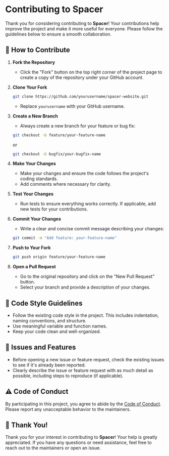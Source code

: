 
# Contributing to Spacer

Thank you for considering contributing to **Spacer**! Your contributions help improve the project and make it more useful for everyone. Please follow the guidelines below to ensure a smooth collaboration.

## 🤝 How to Contribute

1. **Fork the Repository**
   - Click the "Fork" button on the top right corner of the project page to create a copy of the repository under your GitHub account.

2. **Clone Your Fork**
   ```bash
   git clone https://github.com/yourusername/spacer-website.git
   ```
   - Replace `yourusername` with your GitHub username.

3. **Create a New Branch**
   - Always create a new branch for your feature or bug fix:
   ```bash
   git checkout -b feature/your-feature-name
   ```
   or
   ```bash
   git checkout -b bugfix/your-bugfix-name
   ```

4. **Make Your Changes**
   - Make your changes and ensure the code follows the project's coding standards.
   - Add comments where necessary for clarity.

5. **Test Your Changes**
   - Run tests to ensure everything works correctly. If applicable, add new tests for your contributions.

6. **Commit Your Changes**
   - Write a clear and concise commit message describing your changes:
   ```bash
   git commit -m "Add feature: your-feature-name"
   ```

7. **Push to Your Fork**
   ```bash
   git push origin feature/your-feature-name
   ```

8. **Open a Pull Request**
   - Go to the original repository and click on the "New Pull Request" button.
   - Select your branch and provide a description of your changes.

## 🎨 Code Style Guidelines

- Follow the existing code style in the project. This includes indentation, naming conventions, and structure.
- Use meaningful variable and function names.
- Keep your code clean and well-organized.

## 📝 Issues and Features

- Before opening a new issue or feature request, check the existing issues to see if it's already been reported.
- Clearly describe the issue or feature request with as much detail as possible, including steps to reproduce (if applicable).

## ⚠️ Code of Conduct

By participating in this project, you agree to abide by the [Code of Conduct](CODE_OF_CONDUCT.md). Please report any unacceptable behavior to the maintainers.

## 🚀 Thank You!

Thank you for your interest in contributing to **Spacer**! Your help is greatly appreciated. If you have any questions or need assistance, feel free to reach out to the maintainers or open an issue.
